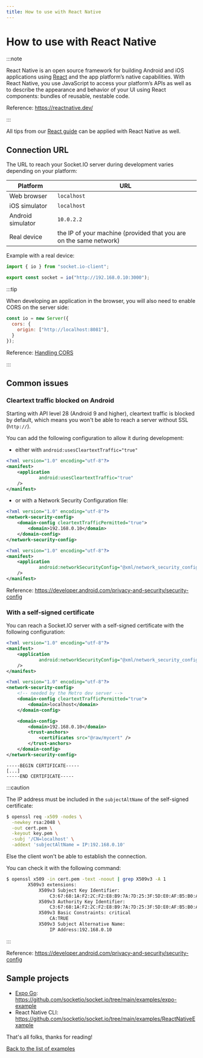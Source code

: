 ```yaml
---
title: How to use with React Native
---
```


# How to use with React Native

:::note

React Native is an open source framework for building Android and iOS applications using [React](https://react.dev/) and the app platform’s native capabilities. With React Native, you use JavaScript to access your platform’s APIs as well as to describe the appearance and behavior of your UI using React components: bundles of reusable, nestable code.

Reference: https://reactnative.dev/

:::

All tips from our [React guide](/how-to/use-with-react) can be applied with React Native as well.

## Connection URL

The URL to reach your Socket.IO server during development varies depending on your platform:

| Platform          | URL                                                                |
|-------------------|--------------------------------------------------------------------|
| Web browser       | `localhost`                                                        |
| iOS simulator     | `localhost`                                                        |
| Android simulator | `10.0.2.2`                                                         |
| Real device       | the IP of your machine (provided that you are on the same network) |

Example with a real device:

```js title="socket.js"
import { io } from "socket.io-client";

export const socket = io("http://192.168.0.10:3000");
```

:::tip

When developing an application in the browser, you will also need to enable CORS on the server side:

```js
const io = new Server({
  cors: {
    origin: ["http://localhost:8081"],
  }
});
```

Reference: [Handling CORS](/docs/v4/handling-cors/)

:::

## Common issues

### Cleartext traffic blocked on Android

Starting with API level 28 (Android 9 and higher), cleartext traffic is blocked by default, which means you won't be able to reach a server without SSL (`http://`).

You can add the following configuration to allow it during development:

- either with `android:usesCleartextTraffic="true"`

```xml title="android/app/src/debug/AndroidManifest.xml"
<?xml version="1.0" encoding="utf-8"?>
<manifest>
    <application
            android:usesCleartextTraffic="true"
    />
</manifest>
```

- or with a Network Security Configuration file:

```xml title="android/app/src/debug/res/xml/network_security_config.xml"
<?xml version="1.0" encoding="utf-8"?>
<network-security-config>
    <domain-config cleartextTrafficPermitted="true">
        <domain>192.168.0.10</domain>
    </domain-config>
</network-security-config>
```

```xml title="android/app/src/debug/AndroidManifest.xml"
<?xml version="1.0" encoding="utf-8"?>
<manifest>
    <application
            android:networkSecurityConfig="@xml/network_security_config"
    />
</manifest>
```

Reference: https://developer.android.com/privacy-and-security/security-config

### With a self-signed certificate

You can reach a Socket.IO server with a self-signed certificate with the following configuration:

```xml title="android/app/src/debug/AndroidManifest.xml"
<?xml version="1.0" encoding="utf-8"?>
<manifest>
    <application
            android:networkSecurityConfig="@xml/network_security_config"
    />
</manifest>
```

```xml title="android/app/src/debug/res/xml/network_security_config.xml"
<?xml version="1.0" encoding="utf-8"?>
<network-security-config>
    <!-- needed by the Metro dev server -->
    <domain-config cleartextTrafficPermitted="true">
        <domain>localhost</domain>
    </domain-config>

    <domain-config>
        <domain>192.168.0.10</domain>
        <trust-anchors>
            <certificates src="@raw/mycert" />
        </trust-anchors>
    </domain-config>
</network-security-config>
```

```raw title="android/app/src/debug/res/raw/mycert.pem"
-----BEGIN CERTIFICATE-----
[...]
-----END CERTIFICATE-----
```

:::caution

The IP address must be included in the `subjectAltName` of the self-signed certificate:

```bash
$ openssl req -x509 -nodes \
  -newkey rsa:2048 \
  -out cert.pem \
  -keyout key.pem \
  -subj '/CN=localhost' \
  -addext 'subjectAltName = IP:192.168.0.10'
```

Else the client won't be able to establish the connection.

You can check it with the following command:

```bash
$ openssl x509 -in cert.pem -text -noout | grep X509v3 -A 1
        X509v3 extensions:
            X509v3 Subject Key Identifier:
                C3:67:68:1A:F2:2C:F2:E8:B9:7A:7D:25:3F:5D:E0:AF:B5:B0:AF:16
            X509v3 Authority Key Identifier:
                C3:67:68:1A:F2:2C:F2:E8:B9:7A:7D:25:3F:5D:E0:AF:B5:B0:AF:16
            X509v3 Basic Constraints: critical
                CA:TRUE
            X509v3 Subject Alternative Name:
                IP Address:192.168.0.10
```

:::

Reference: https://developer.android.com/privacy-and-security/security-config

## Sample projects

- [Expo Go](https://docs.expo.dev/): https://github.com/socketio/socket.io/tree/main/examples/expo-example
- React Native CLI: https://github.com/socketio/socket.io/tree/main/examples/ReactNativeExample

That's all folks, thanks for reading!

[Back to the list of examples](/get-started/)
